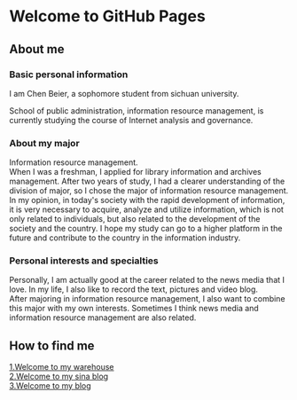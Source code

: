 # Welcome to GitHub Pages

## **About me**
### Basic personal information
I am Chen Beier, a sophomore student from sichuan university.

School of public administration, information resource management, is currently studying the course of Internet analysis and governance.
### About my major
Information resource management.  
When I was a freshman, I applied for library information and archives management. After two years of study, I had a clearer understanding of the division of major, so I chose the major of information resource management.  
In my opinion, in today's society with the rapid development of information, it is very necessary to acquire, analyze and utilize information, which is not only related to individuals, but also related to the development of the society and the country.
I hope my study can go to a higher platform in the future and contribute to the country in the information industry.
### Personal interests and specialties
Personally, I am actually good at the career related to the news media that I love. In my life, I also like to record the text, pictures and video blog.  
After majoring in information resource management, I also want to combine this major with my own interests. Sometimes I think news media and information resource management are also related.

## **How to find me**
[1.Welcome to my warehouse](https://github.com/Beierchen22/belle.github.io)  
[2.Welcome to my sina blog](https://weibo.com/2588506177/profile)   
[3.Welcome to my blog](https://beierchen22.github.io/belle.github.io/)

